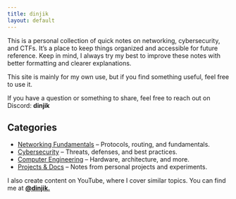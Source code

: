 ```yaml
---
title: dinjik
layout: default
---
```


This is a personal collection of quick notes on networking, cybersecurity, and CTFs. It’s a place to keep things organized and accessible for future reference. Keep in mind, I always try my best to improve these notes with better formatting and clearer explanations.

This site is mainly for my own use, but if you find something useful, feel free to use it. 


If you have a question or something to share, feel free to reach out on Discord: **dinjik**

## Categories
- [Networking Fundamentals](https://notes.dinjik.tech/Networking-Fundamentals/) – Protocols, routing, and fundamentals.
- [Cybersecurity](./cybersecurity) – Threats, defenses, and best practices.
- [Computer Engineering](./comp-eng) – Hardware, architecture, and more.
- [Projects & Docs](./projects) – Notes from personal projects and experiments.


I also create content on YouTube, where I cover similar topics. You can find me at **[@dinjik.](https://www.youtube.com/@dinjik.)**

